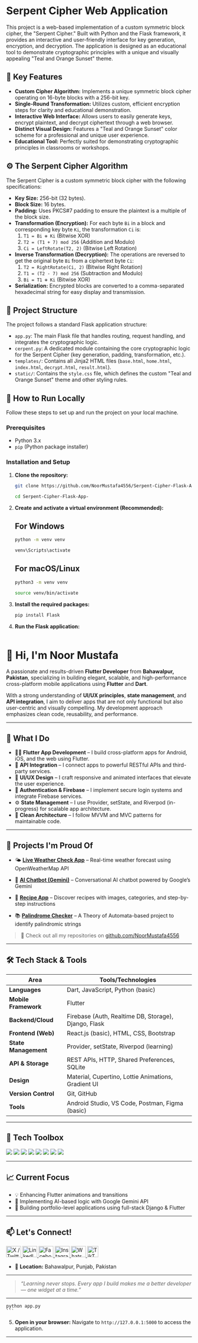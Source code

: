 # Serpent Cipher Web Application

This project is a web-based implementation of a custom symmetric block cipher, the "Serpent Cipher." Built with Python and the Flask framework, it provides an interactive and user-friendly interface for key generation, encryption, and decryption. The application is designed as an educational tool to demonstrate cryptographic principles with a unique and visually appealing "Teal and Orange Sunset" theme.



## 🔑 Key Features

-   **Custom Cipher Algorithm:** Implements a unique symmetric block cipher operating on 16-byte blocks with a 256-bit key.
-   **Single-Round Transformation:** Utilizes custom, efficient encryption steps for clarity and educational demonstration.
-   **Interactive Web Interface:** Allows users to easily generate keys, encrypt plaintext, and decrypt ciphertext through a web browser.
-   **Distinct Visual Design:** Features a "Teal and Orange Sunset" color scheme for a professional and unique user experience.
-   **Educational Tool:** Perfectly suited for demonstrating cryptographic principles in classrooms or workshops.

## ⚙️ The Serpent Cipher Algorithm

The Serpent Cipher is a custom symmetric block cipher with the following specifications:

-   **Key Size:** 256-bit (32 bytes).
-   **Block Size:** 16 bytes.
-   **Padding:** Uses PKCS#7 padding to ensure the plaintext is a multiple of the block size.
-   **Transformation (Encryption):** For each byte `Bi` in a block and corresponding key byte `Ki`, the transformation `Ci` is:
    1.  `T1 = Bi ⊕ Ki` (Bitwise XOR)
    2.  `T2 = (T1 + 7) mod 256` (Addition and Modulo)
    3.  `Ci = LeftRotate(T2, 2)` (Bitwise Left Rotation)
-   **Inverse Transformation (Decryption):** The operations are reversed to get the original byte `Bi` from a ciphertext byte `Ci`:
    1.  `T2 = RightRotate(Ci, 2)` (Bitwise Right Rotation)
    2.  `T1 = (T2 - 7) mod 256` (Subtraction and Modulo)
    3.  `Bi = T1 ⊕ Ki` (Bitwise XOR)
-   **Serialization:** Encrypted blocks are converted to a comma-separated hexadecimal string for easy display and transmission.

## 📁 Project Structure

The project follows a standard Flask application structure:

-   `app.py`: The main Flask file that handles routing, request handling, and integrates the cryptographic logic.
-   `cerpent.py`: A dedicated module containing the core cryptographic logic for the Serpent Cipher (key generation, padding, transformation, etc.).
-   `templates/`: Contains all Jinja2 HTML files (`base.html`, `home.html`, `index.html`, `decrypt.html`, `result.html`).
-   `static/`: Contains the `style.css` file, which defines the custom "Teal and Orange Sunset" theme and other styling rules.

## 🚀 How to Run Locally

Follow these steps to set up and run the project on your local machine.

### Prerequisites

-   Python 3.x
-   `pip` (Python package installer)

### Installation and Setup

1.  **Clone the repository:**
    ```bash
    git clone https://github.com/NoorMustafa4556/Serpent-Cipher-Flask-App-.git
    ```
    ```bash
    cd Serpent-Cipher-Flask-App-
    ```

2.  **Create and activate a virtual environment (Recommended):**
   
    ## For Windows
    ```bash
    python -m venv venv
    ```
    ```bash
    venv\Scripts\activate
    ```

    ## For macOS/Linux
    ```bash
    python3 -m venv venv
    ```
    ```bash
    source venv/bin/activate
    ```

4.  **Install the required packages:**
    ```bash
    pip install Flask
    ```

5.  **Run the Flask application:**
    ```bash

# 👋 Hi, I'm Noor Mustafa

A passionate and results-driven **Flutter Developer** from **Bahawalpur, Pakistan**, specializing in building elegant, scalable, and high-performance cross-platform mobile applications using **Flutter** and **Dart**.

With a strong understanding of **UI/UX principles**, **state management**, and **API integration**, I aim to deliver apps that are not only functional but also user-centric and visually compelling. My development approach emphasizes clean code, reusability, and performance.

---

## 🚀 What I Do

- 🧑‍💻 **Flutter App Development** – I build cross-platform apps for Android, iOS, and the web using Flutter.
- 🔗 **API Integration** – I connect apps to powerful RESTful APIs and third-party services.
- 🎨 **UI/UX Design** – I craft responsive and animated interfaces that elevate the user experience.
- 🔐 **Authentication & Firebase** – I implement secure login systems and integrate Firebase services.
- ⚙️ **State Management** – I use Provider, setState, and Riverpod (in-progress) for scalable app architecture.
- 🧠 **Clean Architecture** – I follow MVVM and MVC patterns for maintainable code.

---


## 🌟 Projects I'm Proud Of

- 🌤️ **[Live Weather Check App](https://github.com/NoorMustafa4556/Live-Weather-Check-App)** – Real-time weather forecast using OpenWeatherMap API  
- 🤖 **[AI Chatbot (Gemini)](https://github.com/NoorMustafa4556/Ai-ChatBot)** – Conversational AI chatbot powered by Google’s Gemini  

- 🍔 **[Recipe App](https://github.com/NoorMustafa4556/Recipe-App)** – Discover recipes with images, categories, and step-by-step instructions  

- 📚 **[Palindrome Checker](https://github.com/NoorMustafa4556/Palindrome-Checker-App)** – A Theory of Automata-based project to identify palindromic strings  

> 🎯 Check out all my repositories on [github.com/NoorMustafa4556](https://github.com/NoorMustafa4556?tab=repositories)

---

## 🛠️ Tech Stack & Tools

| Area                | Tools/Technologies |
|---------------------|--------------------|
| **Languages**       | Dart, JavaScript, Python (basic) |
| **Mobile Framework**| Flutter            |
| **Backend/Cloud**   | Firebase (Auth, Realtime DB, Storage), Django, Flask |
| **Frontend (Web)**  | React.js (basic), HTML, CSS, Bootstrap |
| **State Management**| Provider, setState, Riverpod (learning) |
| **API & Storage**   | REST APIs, HTTP, Shared Preferences, SQLite |
| **Design**          | Material, Cupertino, Lottie Animations, Gradient UI |
| **Version Control** | Git, GitHub        |
| **Tools**           | Android Studio, VS Code, Postman, Figma (basic) |

---

## 🧰 Tech Toolbox

<p align="left">
  <img src="https://img.shields.io/badge/Dart-0175C2?style=for-the-badge&logo=dart&logoColor=white"/>
  <img src="https://img.shields.io/badge/Flutter-02569B?style=for-the-badge&logo=flutter&logoColor=white"/>
  <img src="https://img.shields.io/badge/Firebase-FFCA28?style=for-the-badge&logo=firebase&logoColor=black"/>
  <img src="https://img.shields.io/badge/Python-3776AB?style=for-the-badge&logo=python&logoColor=white"/>
  <img src="https://img.shields.io/badge/Django-092E20?style=for-the-badge&logo=django&logoColor=white"/>
  <img src="https://img.shields.io/badge/React-20232A?style=for-the-badge&logo=react&logoColor=61DAFB"/>
  <img src="https://img.shields.io/badge/Postman-FF6C37?style=for-the-badge&logo=postman&logoColor=white"/>
  <img src="https://img.shields.io/badge/GitHub-181717?style=for-the-badge&logo=github&logoColor=white"/>
</p>

---

## 📈 Current Focus

- 💡 Enhancing Flutter animations and transitions
- 🤖 Implementing AI-based logic with Google Gemini API
- 📲 Building portfolio-level applications using full-stack Django & Flutter

---

## 📫 Let's Connect!

<p align="left">
  <a href="https://x.com/NoorMustafa4556" target="blank">
    <img src="https://raw.githubusercontent.com/rahuldkjain/github-profile-readme-generator/master/src/images/icons/Social/twitter.svg" alt="X / Twitter" height="30" width="40" />
  </a>
  <a href="https://www.linkedin.com/in/noormustafa4556/" target="blank">
    <img src="https://raw.githubusercontent.com/rahuldkjain/github-profile-readme-generator/master/src/images/icons/Social/linked-in-alt.svg" alt="LinkedIn" height="30" width="40" />
  </a>
  <a href="https://www.facebook.com/NoorMustafa4556" target="blank">
    <img src="https://raw.githubusercontent.com/rahuldkjain/github-profile-readme-generator/master/src/images/icons/Social/facebook.svg" alt="Facebook" height="30" width="40" />
  </a>
  <a href="https://instagram.com/noormustafa4556" target="blank">
    <img src="https://raw.githubusercontent.com/rahuldkjain/github-profile-readme-generator/master/src/images/icons/Social/instagram.svg" alt="Instagram" height="30" width="40" />
  </a>
  <a href="https://wa.me/923087655076" target="blank">
    <img src="https://raw.githubusercontent.com/rahuldkjain/github-profile-readme-generator/master/src/images/icons/Social/whatsapp.svg" alt="WhatsApp" height="30" width="40" />
  </a>
  <a href="https://www.tiktok.com/@noormustafa4556" target="blank">
    <img src="https://cdn-icons-png.flaticon.com/512/3046/3046122.png" alt="TikTok" height="30" width="30" />
  </a>
</p>

- 📍 **Location:** Bahawalpur, Punjab, Pakistan

---

> _“Learning never stops. Every app I build makes me a better developer — one widget at a time.”_

---


    python app.py 
    ```

5.  **Open in your browser:**
    Navigate to `http://127.0.0.1:5000` to access the application.

---
